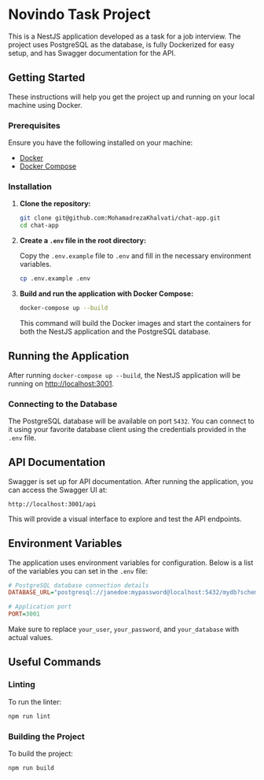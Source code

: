 # Novindo Task Project

This is a NestJS application developed as a task for a job interview. The project uses PostgreSQL as the database, is fully Dockerized for easy setup, and has Swagger documentation for the API.

## Getting Started

These instructions will help you get the project up and running on your local machine using Docker.

### Prerequisites

Ensure you have the following installed on your machine:

- [Docker](https://www.docker.com/products/docker-desktop)
- [Docker Compose](https://docs.docker.com/compose/install/)

### Installation

1. **Clone the repository:**

   ```bash
   git clone git@github.com:MohamadrezaKhalvati/chat-app.git
   cd chat-app
   ```

2. **Create a `.env` file in the root directory:**

   Copy the `.env.example` file to `.env` and fill in the necessary environment variables.

   ```bash
   cp .env.example .env
   ```

3. **Build and run the application with Docker Compose:**

   ```bash
   docker-compose up --build
   ```

   This command will build the Docker images and start the containers for both the NestJS application and the PostgreSQL database.

## Running the Application

After running `docker-compose up --build`, the NestJS application will be running on [http://localhost:3001](http://localhost:3001).

### Connecting to the Database

The PostgreSQL database will be available on port `5432`. You can connect to it using your favorite database client using the credentials provided in the `.env` file.

## API Documentation

Swagger is set up for API documentation. After running the application, you can access the Swagger UI at:

```
http://localhost:3001/api
```

This will provide a visual interface to explore and test the API endpoints.

## Environment Variables

The application uses environment variables for configuration. Below is a list of the variables you can set in the `.env` file:

```ini
# PostgreSQL database connection details
DATABASE_URL="postgresql://janedoe:mypassword@localhost:5432/mydb?schema=sample"

# Application port
PORT=3001
```

Make sure to replace `your_user`, `your_password`, and `your_database` with actual values.

## Useful Commands

### Linting

To run the linter:

```bash
npm run lint
```

### Building the Project

To build the project:

```bash
npm run build
```

